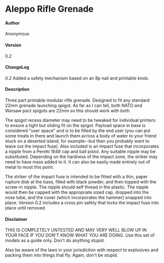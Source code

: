 # Aleppo Rifle Grenade

#### Author
Anonymous

#### Version
0.2

#### ChangeLog
0.2
Added a safety mechanism based on an 8p nail and printable knob.

#### Description
Three part printable modular rifle grenade.  Designed to fit any standard 22mm grenade launching spigot.  As far as I can tell, both NATO and Warsaw pact spigots are 22mm so this should work with both.  

The spigot recess diameter may need to be tweaked for individual printers to ensure a tight but sliding fit on the spigot.  Payload space in base is considered "user space" and is to be filled by the end user (you can put some treats in there and launch them across a body of water to your friend stuck on a deserted island, for example--but then you probably want to leave out the impact fuse).  Also included is an impact fuse that incorporates a nipple from a Peretti 1848 cap and ball pistol.  Any suitable nipple may be substituted.  Depending on the hardness of the impact zone, the striker may need to have mass added to it.  It can also be easily made entirely out of metal to moot this point. 

The striker of the impact fuse is intended to be fitted with a thin, paper rupture disk at the base, filled with black powder, and then topped with the screw-in nipple.  The nipple should self thread in the plastic.  The nipple would then be capped with the appropriate sized cap, dropped into the nose tube, and the cover (which incorporates the hammer) snapped into place.  Version 0.2 includes a cross pin safety that locks the impact fuse into place until removed.

#### Disclaimer
THIS IS COMPLETELY UNTESTED AND MAY VERY WELL BLOW UP IN YOUR FACE IF YOU DON'T KNOW WHAT YOU ARE DOING.  Use this set of models as a guide only.  Don't do anything stupid.  

Also be aware of the laws in your jurisdiction with respect to explosives and packing them into things that fly.  Again, don't be stupid.
